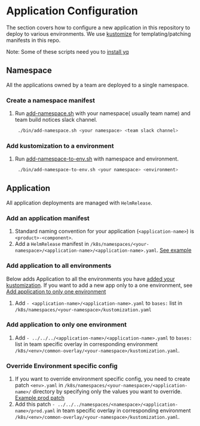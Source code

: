 # Application Configuration

The section covers how to configure a new application in this repository to deploy to various environments.
We use [kustomize](https://github.com/kubernetes-sigs/kustomize) for templating/patching manifests in this repo. 

Note: Some of these scripts need you to [install yq](https://mikefarah.gitbook.io/yq/)

## Namespace

All the applications owned by a team are deployed to a single namespace.
 
### Create a namespace manifest

1. Run [add-namespace.sh](/bin/add-namespace.sh) with your namespace( usually team name) and team build notices slack channel.
   ```bash
    ./bin/add-namespace.sh <your namespace> <team slack channel>
   ```
   
### Add kustomization to a environment

1. Run [add-namespace-to-env.sh](/bin/add-namespace-to-env.sh) with namespace and environment.
   ```bash
    ./bin/add-namespace-to-env.sh <your namespace> <environment>
   ```

## Application

All application deployments are managed with `HelmRelease`.

### Add an application manifest

1. Standard naming convention for your application (`<application-name>`) is `<product>-<component>`. 
2. Add a `HelmRelease` manifest in `/k8s/namespaces/<your-namespace>/<application-name>/<application-name>.yaml`. [See example](/k8s/namespaces/rpe/draft-store-service/draft-store-service.yaml)


### Add application to all environments

Below adds Application to all the environments you have [added your kustomization](#Add-kustomization-to-a-environment). 
If you want to add a new app only to a one environment, see [Add application to only one environment](#Add-application-to-only-one-environment)

1. Add `- <application-name>/<application-name>.yaml`  to `bases:` list in `/k8s/namespaces/<your-namespace>/kustomization.yaml`

### Add application to only one environment

1. Add `- ../../../<application-name>/<application-name>.yaml`  to `bases:` list in team specific overlay in corresponding environment `/k8s/<env>/common-overlay/<your-namespace>/kustomization.yaml`.

### Override Environment specific config

1. If you want to override environment specific config, you need to create patch `<env>.yaml` in `/k8s/namespaces/<your-namespace>/<application-name>/` directory by specifying only the values you want to override.
   [Example prod patch](/k8s/namespaces/rpe/draft-store-service/prod.yaml)
2. Add this patch `- ../../../namespaces/<namespace>/<application-name>/prod.yaml` in team specific overlay in corresponding environment `/k8s/<env>/common-overlay/<your-namespace>/kustomization.yaml`.

